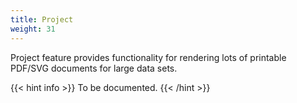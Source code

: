```yaml
---
title: Project
weight: 31
---
```


Project feature provides functionality for rendering lots of printable PDF/SVG documents for large data sets.

{{< hint info >}}
To be documented.
{{< /hint >}}
